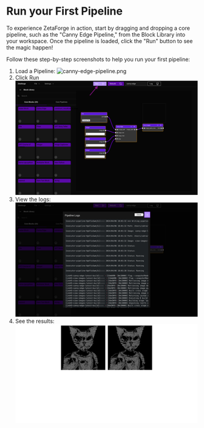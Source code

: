 # Run your First Pipeline

To experience ZetaForge in action, start by dragging and dropping a core pipeline, such as the "Canny Edge Pipeline," from the Block Library into your workspace. Once the pipeline is loaded, click the "Run" button to see the magic happen!

Follow these step-by-step screenshots to help you run your first pipeline:

1) Load a Pipeline:
![canny-edge-pipeline.png](assets%2Fquick-start.gif)
2) Click Run
![click-run.png](assets%2Fclick-run.png)
3) View the logs:
![canny-edge-logs.png](assets%2Fcanny-edge-logs.png)
4) See the results:
![canny-edge-results.png](assets%2Fcanny-edge-results.png)
